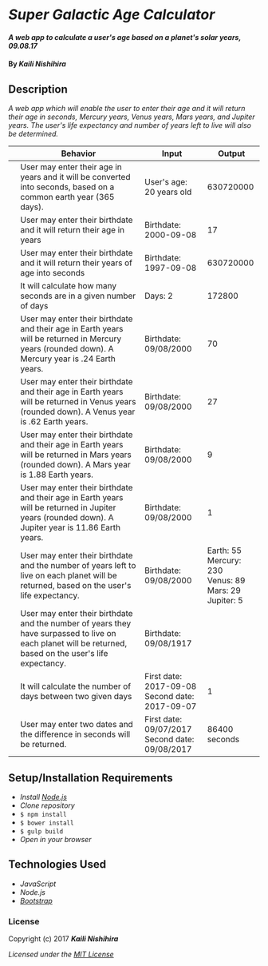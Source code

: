 # _Super Galactic Age Calculator_

#### _A web app to calculate a user's age based on a planet's solar years, 09.08.17_

#### By _**Kaili Nishihira**_

## Description

_A web app which will enable the user to enter their age and it will return their age in seconds, Mercury years, Venus years, Mars years, and Jupiter years. The user's life expectancy and number of years left to live will also be determined._

|| Behavior  | Input  | Output  |
|---|---|---|---|
|| User may enter their age in years and it will be converted into seconds, based on a common earth year (365 days).  | User's age: 20 years old | 630720000 |
|| User may enter their birthdate and it will return their age in years | Birthdate: 2000-09-08 | 17 |
|| User may enter their birthdate and it will return their years of age into seconds | Birthdate: 1997-09-08 | 630720000 |
|| It will calculate how many seconds are in a given number of days | Days: 2 | 172800 |
|| User may enter their birthdate and their age in Earth years will be returned in Mercury years (rounded down). A Mercury year is .24 Earth years. | Birthdate: 09/08/2000 | 70 |
|| User may enter their birthdate and their age in Earth years will be returned in Venus years (rounded down). A Venus year is .62 Earth years. | Birthdate: 09/08/2000 | 27 |
|| User may enter their birthdate and their age in Earth years will be returned in Mars years (rounded down). A Mars year is 1.88 Earth years. | Birthdate: 09/08/2000 | 9 |
|| User may enter their birthdate and their age in Earth years will be returned in Jupiter years (rounded down). A Jupiter year is 11.86 Earth years. | Birthdate: 09/08/2000 | 1 |
|| User may enter their birthdate and the number of years left to live on each planet will be returned, based on the user's life expectancy. | Birthdate: 09/08/2000 | Earth: 55 <br> Mercury: 230 <br> Venus: 89 <br> Mars: 29 <br> Jupiter: 5 |
|| User may enter their birthdate and the number of years they have surpassed to live on each planet will be returned, based on the user's life expectancy. | Birthdate: 09/08/1917 ||
|| It will calculate the number of days between two given days | First date: 2017-09-08 <br> Second date: 2017-09-07 | 1 |
|| User may enter two dates and the difference in seconds will be returned. | First date: 09/07/2017 <br> Second date: 09/08/2017 | 86400 seconds|


## Setup/Installation Requirements

* _Install [Node.js](https://nodejs.org/en/download/)_
* _Clone repository_
* `$ npm install`
* `$ bower install`
* `$ gulp build`
* _Open in your browser_

## Technologies Used
* _JavaScript_
* _Node.js_
* _[Bootstrap](http://getbootstrap.com/getting-started/)_


### License

Copyright (c) 2017 **_Kaili Nishihira_**

*Licensed under the [MIT License](https://opensource.org/licenses/MIT)*
